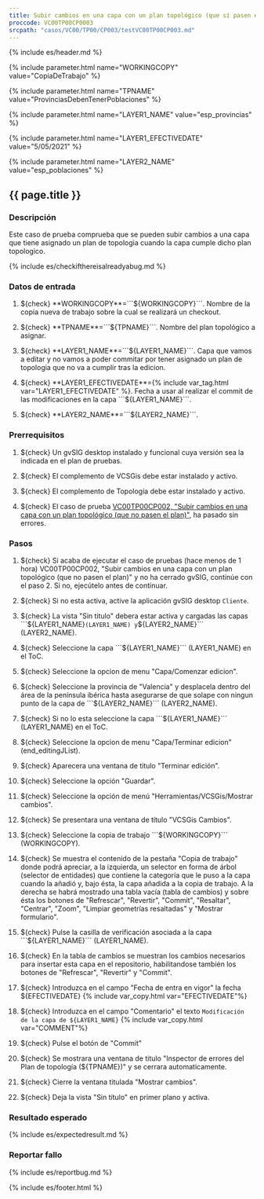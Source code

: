 ```yaml
---
title: Subir cambios en una capa con un plan topológico (que sí pasen el plan)
proccode: VC00TP00CP0003
srcpath: "casos/VC00/TP00/CP003/testVC00TP00CP003.md"
---
```


{% include es/header.md %}


{% include parameter.html name="WORKINGCOPY" value="CopiaDeTrabajo" %}

{% include parameter.html name="TPNAME" value="ProvinciasDebenTenerPoblaciones" %}

{% include parameter.html name="LAYER1_NAME" value="esp_provincias" %}

{% include parameter.html name="LAYER1_EFECTIVEDATE" value="5/05/2021" %}

{% include parameter.html name="LAYER2_NAME" value="esp_poblaciones" %}

## {{ page.title }}

### Descripción

Este caso de prueba comprueba que se pueden subir cambios a una capa que tiene asignado un plan de topologia
cuando la capa cumple dicho plan topologico.

{% include es/checkifthereisalreadyabug.md %}

### Datos de entrada
  
1. ${check} **WORKINGCOPY**=```${WORKINGCOPY}```. Nombre de la copia nueva de trabajo sobre la cual se realizará un checkout.

1. ${check} **TPNAME**=```${TPNAME}```. Nombre del plan topológico a asignar.

1. ${check} **LAYER1_NAME**=```${LAYER1_NAME}```. Capa que vamos a editar y no vamos a poder commitar
   por tener asignado un plan de topologia que no va a cumplir tras la edicion.

1. ${check} **LAYER1_EFECTIVEDATE**={% include var_tag.html var="LAYER1_EFECTIVEDATE" %}. Fecha a usar al realizar el commit de las modificaciones en la capa ```${LAYER1_NAME}```.

1. ${check} **LAYER2_NAME**=```${LAYER2_NAME}```. 


### Prerrequisitos

1. ${check} Un gvSIG desktop instalado y funcional cuya versión sea la indicada en el plan de pruebas.

2. ${check} El complemento de VCSGis debe estar instalado y activo.

3. ${check} El complemento de Topología debe estar instalado y activo.

4. ${check} El caso de prueba 
   [VC00TP00CP002, "Subir cambios en una capa con un plan topológico (que no pasen el plan)"](../../TP00/CP002/testVC00TP00CP002.md),
   ha pasado sin errores.

### Pasos

1. ${check} Si acaba de ejecutar el caso de pruebas (hace menos de 1 hora) VC00TP00CP002,
    "Subir cambios en una capa con un plan topológico (que no pasen el plan)"
    y no ha cerrado gvSIG, continúe con el paso 2. Si no, ejecútelo antes de continuar.

2. ${check} Si no esta activa, active la aplicación gvSIG desktop  ```Cliente```.

3. ${check} La vista "Sin titulo" debera estar activa y cargadas las capas ```${LAYER1_NAME}``` (LAYER1_NAME) y ```${LAYER2_NAME}``` (LAYER2_NAME).

4. ${check} Seleccione la capa ```${LAYER1_NAME}``` (LAYER1_NAME) en el ToC.

5. ${check} Seleccione la opcion de menu "Capa/Comenzar edicion".

6. ${check} Seleccione la provincia de "Valencia" y desplacela dentro del área de la península ibérica hasta
    asegurarse de que solape con ningun punto de la capa de ```${LAYER2_NAME}``` (LAYER2_NAME).

7. ${check} Si no lo esta seleccione la capa ```${LAYER1_NAME}``` (LAYER1_NAME) en el ToC.

8. ${check} Seleccione la opcion de menu "Capa/Terminar edicion" (end_editingJList).

9. ${check} Aparecera una ventana de titulo "Terminar edición".

10. ${check} Seleccione la opción "Guardar".

11. ${check} Seleccione la opción de menú "Herramientas/VCSGis/Mostrar cambios".

12. ${check} Se presentara una ventana de título  "VCSGis Cambios".

13. ${check} Seleccione la copia de trabajo ```${WORKINGCOPY}``` (WORKINGCOPY).

14. ${check} Se muestra el contenido de la pestaña "Copia de trabajo" donde podrá apreciar,
    a la izquierda, un selector en forma de árbol (selector de entidades) que contiene la categoría que le 
    puso a la capa cuando la añadió y, bajo ésta, la capa añadida a la copia de trabajo.
    A la derecha se habrá mostrado una tabla vacía (tabla de cambios) y sobre ésta los botones de "Refrescar",
    "Revertir", "Commit", "Resaltar", "Centrar", "Zoom", "Limpiar geometrías resaltadas" y "Mostrar formulario".

15. ${check} Pulse la casilla de verificación asociada a la capa ```${LAYER1_NAME}``` (LAYER1_NAME).

16. ${check} En la tabla de cambios se muestran los cambios necesarios para insertar esta capa en el repositorio, 
    habilitandose también los botones de "Refrescar", "Revertir" y "Commit".

17. ${check} Introduzca en el campo "Fecha de entra en vigor" la fecha ${EFECTIVEDATE} {% include var_copy.html var="EFECTIVEDATE"%}

18. ${check} Introduzca en el campo "Comentario" el texto <code id="COMMENT" class="language-plaintext highlighter-rouge">Modificación de la capa de ${LAYER1_NAME}</code> {% include var_copy.html var="COMMENT"%}

19. ${check} Pulse el botón de "Commit"

20. ${check} Se mostrara una ventana de titulo "Inspector de errores del Plan de topología (${TPNAME})" y se cerrara automaticamente.

23. ${check} Cierre la ventana titulada "Mostrar cambios".

24. ${check} Deja la vista "Sin título" en primer plano y activa.

    
### Resultado esperado

{% include es/expectedresult.md %}

### Reportar fallo

{% include es/reportbug.md %}

{% include es/footer.html %}
